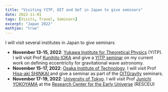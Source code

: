 ```yaml
---
title: "Visiting YITP, OIT and UoT in Japan to give seminars"
date: 2022-11-01
tags: [Visits, Travel, Seminars]
excerpt: "Japan 2022"
mathjax: "true"
---
```

I will visit several institutes in Japan to give seminars
- **November 13-15, 2022**: [Yukawa Institute for Theoretical Physics](https://www.yukawa.kyoto-u.ac.jp/en-GB/)
  (YITP). I will visit Prof [Kunihito IOKA](https://www2.yukawa.kyoto-u.ac.jp/~kunihito.ioka/index.html)
  and give a [YITP seminar](https://www.yukawa.kyoto-u.ac.jp/seminar/s53052) on my
  current work on defining eccentricity for gravitational wave
  astronomy.
- **November 15-17, 2022**: [Osaka Institute of Technology](https://www.oit.ac.jp/english/). I will visit
  Prof [Hisa-aki SHINKAI ](https://www.oit.ac.jp/is/shinkai/his/shinkai_frameE.html) and give a
  seminar as part of the [OITGravity](https://www.oit.ac.jp/ge/~nozawa/OITGravitySeminar/index.html) seminars.
- **November 17-19, 2022**: [University of Tokyo](https://www.u-tokyo.ac.jp/en/index.html). I will visit Prof
  [Junichi YOKOYAMA](https://www.s.u-tokyo.ac.jp/en/people/yokoyama_junichi/) at
  the [Research Center for the Early Universe](https://www.resceu.s.u-tokyo.ac.jp/top.php) (RESCEU)

